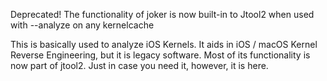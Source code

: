 Deprecated! The functionality of joker is now built-in to Jtool2 when used with --analyze on any kernelcache

This is basically used to analyze iOS Kernels. It aids in iOS / macOS Kernel Reverse Engineering, but it is legacy software. Most of its functionality is now part of jtool2. Just in case you need it, however, it is here.
